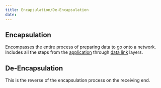```yaml
---
title: Encapsulation/De-Encapsulation
date:
---
```


## Encapsulation

Encompasses the entire process of preparing data to go onto a network.
Includes all the steps from the [application](20201011165707-layer-7.md) through [data link](20201010184320-layer-2.md) layers.

## De-Encapsulation
This is the reverse of the encapsulation process on the receiving end.
